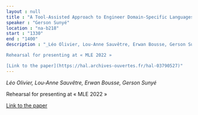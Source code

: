```yaml
---
layout : null
title : "A Tool-Assisted Approach to Engineer Domain-Specific Languages (DSLs) using Rust"
speaker : "Gerson Sunyé"
location : "na-b218"
start : "1330"
end : "1400"
description : "_Léo Olivier, Lou-Anne Sauvêtre, Erwan Bousse, Gerson Sunyé_

Rehearsal for presenting at « MLE 2022 »

[Link to the paper](https://hal.archives-ouvertes.fr/hal-03790527)"
---
```

_Léo Olivier, Lou-Anne Sauvêtre, Erwan Bousse, Gerson Sunyé_

Rehearsal for presenting at « MLE 2022 »

[Link to the paper](https://hal.archives-ouvertes.fr/hal-03790527)